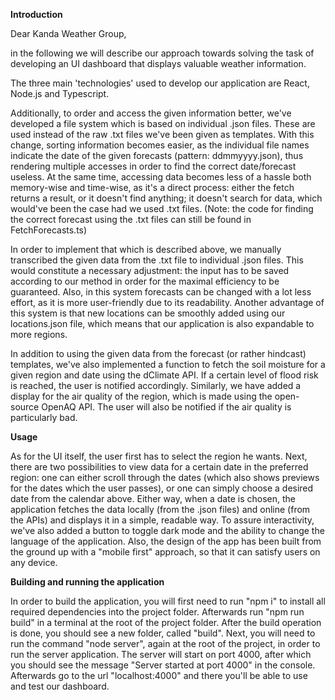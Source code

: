 <b>Introduction</b>

Dear Kanda Weather Group,

in the following we will describe our approach towards solving the task of developing an UI dashboard that displays valuable weather information.

The three main 'technologies' used to develop our application are React, Node.js and Typescript. 

Additionally, to order and access the given information better, we've developed a file system which is based on individual .json files. These are used instead of the raw .txt files we've been given as templates. With this change, sorting information becomes easier, as the individual file names indicate the date of the given forecasts (pattern: ddmmyyyy.json), thus rendering multiple accesses in order to find the correct date/forecast useless. At the same time, accessing data becomes less of a hassle both memory-wise and time-wise, as it's a direct process: either the fetch returns a result, or it doesn't find anything; it doesn't search for data, which would've been the case had we used .txt files.
(Note: the code for finding the correct forecast using the .txt files can still be found in FetchForecasts.ts)

In order to implement that which is described above, we manually transcribed the given data from the .txt file to individual .json files. This would constitute a necessary adjustment: the input has to be saved according to our method in order for the maximal efficiency to be guaranteed. Also, in this system forecasts can be changed with a lot less effort, as it is more user-friendly due to its readability. Another advantage of this system is that new locations can be smoothly added using our locations.json file, which means that our application is also expandable to more regions.

In addition to using the given data from the forecast (or rather hindcast) templates, we've also implemented a function to fetch the soil moisture for a given region and date using the dClimate API. If a certain level of flood risk is reached, the user is notified accordingly. Similarly, we have added a display for the air quality of the region, which is made using the open-source OpenAQ API. The user will also be notified if the air quality is particularly bad. 

<b>Usage</b>

As for the UI itself, the user first has to select the region he wants. Next, there are two possibilities to view data for a certain date in the preferred region: one can either scroll through the dates (which also shows previews for the dates which the user passes), or one can simply choose a desired date from the calendar above. Either way, when a date is chosen, the application fetches the data locally (from the .json files) and online (from the APIs) and displays it in a simple, readable way. To assure interactivity, we've also added a button to toggle dark mode and the ability to change the language of the application. Also, the design of the app has been built from the ground up with a "mobile first" approach, so that it can satisfy users on any device.

<b>Building and running the application</b>

In order to build the application, you will first need to run "npm i" to install all required dependencies into the project folder. Afterwards run "npm run build" in a terminal at the root of the project folder. After the build operation is done, you should see a new folder, called "build". Next, you will need to run the command "node server", again at the root of the project, in order to run the server application. The server will start on port 4000, after which you should see the message "Server started at port 4000" in the console. Afterwards go to the url "localhost:4000" and there you'll be able to use and test our dashboard.

